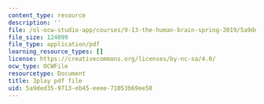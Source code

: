 ```yaml
---
content_type: resource
description: ''
file: /ol-ocw-studio-app/courses/9-13-the-human-brain-spring-2019/5a9ded359713eb45eeee71053b69ee50_9Bz-5-RC690.pdf
file_size: 124099
file_type: application/pdf
learning_resource_types: []
license: https://creativecommons.org/licenses/by-nc-sa/4.0/
ocw_type: OCWFile
resourcetype: Document
title: 3play pdf file
uid: 5a9ded35-9713-eb45-eeee-71053b69ee50
---
```

